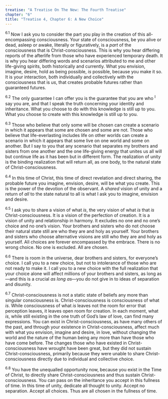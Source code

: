 ```yaml
---
treatise: "A Treatise On The New: The Fourth Treatise"
chapter: "6"
title: "Treatise 4, Chapter 6: A New Choice"
---
```


<sup>6.1</sup> Now I ask you to consider the part you play in the
creation of this all-encompassing consciousness. Your state of
consciousness, be you alive or dead, asleep or awake, literally or
figuratively, is a *part* of the consciousness that is
Christ-consciousness. This is why you hear differing reports of the
afterlife from those who have experienced temporary death. It is why you
hear differing words and scenarios attributed to me and other
life-giving spirits, both historically and currently. What you envision,
imagine, desire, hold as being possible, *is* possible, because you make
it so. It is your interaction, both individually and collectively with
the consciousness that is *us*, that creates probable futures rather
than guaranteed futures. 

<sup>6.2</sup> The only guarantee I can offer you is the guarantee that
you are who <sup>I</sup> say you are, and that I speak the truth
concerning your identity and inheritance. What you choose to do with
this knowledge is still up to you. What you choose to create with this
knowledge is still up to you.

<sup>6.3</sup> Those who believe that only some will be chosen can
create a scenario in which it appears that some are chosen and some are
not.  Those who believe that life-everlasting includes life on other
worlds can create a scenario in which it appears that some live on one
world and some on another. But I say to you that any scenario that
separates my brothers and sisters from one another and the one
life-giving energy that unites us all will but continue life as it has
been but in different form. The realization of unity is the binding
realization that will return all, as one body, to the natural state of
Christ-consciousness. 

<sup>6.4</sup> In this time of Christ, this time of direct revelation
and direct sharing, the probable future you imagine, envision, desire,
will be what you create.  This is the power of the devotion of the
observant. A *shared* vision of unity and a return of *all* to the state
natural to all is what I ask you to imagine, envision and desire. 

<sup>6.5</sup> I ask you to share a vision of what *is*, the very vision
of what *is* that *is* Christ-consciousness. It is a vision of the
perfection of creation. It is a vision of unity and relationship in
harmony. It excludes no one and no one’s choice and no one’s vision.
Your brothers and sisters who do not choose their natural state still
are who they are and holy as yourself. Your brothers and sisters who
choose alternative visions are still who they are and holy as yourself.
All choices are forever encompassed by the embrace. There is no wrong
choice. No one is excluded. All are chosen. 

<sup>6.6</sup> There is room in the universe, dear brothers and sisters,
for everyone’s choice. I call you to a new choice, but not to
intolerance of those who are not ready to make it. I call you to a new
choice with the full realization that your choice alone will affect
millions of your brothers and sisters, as long as—and this is a crucial
*as long as*—you do not give in to ideas of separation and disunity. 

<sup>6.7</sup> Christ-consciousness is not a static state of beliefs any
more than singular consciousness is.  Christ-consciousness is
consciousness of what *is*. While consciousness of what *is* leaves not
the room for error that perception leaves, it leaves open room for
creation. In each moment, what *is*, while still existing in the one
truth of God’s law of love, can find many expressions. You can exist in
Christ-consciousness, as have many others of the past, and through your
existence in Christ-consciousness, affect much with what you envision,
imagine and desire, in love, without changing the world and the nature
of the human being any more than have those who have come before. The
changes those who have existed in Christ-consciousness have wrought have
been great, but they did not sustain Christ-consciousness, primarily
because they were unable to share Christ-consciousness directly due to
individual and collective choice. 

<sup>6.8</sup> You have the unequalled opportunity now, because you
exist in the Time of Christ, to directly share Christ-consciousness and
thus sustain Christ-consciousness. You can pass on the inheritance you
accept in this fullness of time. In this time of unity, dedicate all
thought to unity.  Accept no separation. Accept all choices. Thus are
all chosen in the fullness of time.

